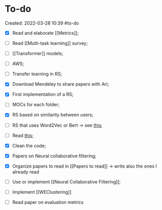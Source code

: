 # To-do
Created: 2022-03-28 10:39
#to-do

- [x] Read and elaborate [[Metrics]]; 
- [ ] Read [[Multi-task learning]] survey;
- [ ] [[Transformer]] models;
- [ ] AWS;
- [ ] Transfer learning in RS;
- [x] Download Mendeley to share papers with Ari;
- [x] First implementation of a RS;
- [ ] MOCs for each folder;

- [x] RS based on similarity between users;
- [ ] RS that uses Word2Vec or Bert -> see [this](https://www.kdnuggets.com/2020/08/content-based-recommendation-system-word-embeddings.html);
- [ ] Read [this](https://ieeexplore.ieee.org/stamp/stamp.jsp?arnumber=9354169);
- [x] Clean the code;
- [x] Papers on Neural collaborative filtering;
- [x] Organize papers to read in [[Papers to read]] -> write also the ones I already read
- [ ] Use or implement [[Neural Collaborative Filtering]];
- [ ] Implement [[WEClustering]]
- [ ] Read paper on evaluation metrics

